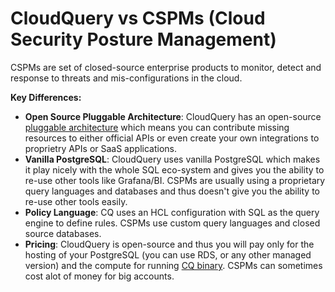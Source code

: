 # CloudQuery vs CSPMs (Cloud Security Posture Management)

CSPMs are set of closed-source enterprise products to monitor, detect and response to threats and mis-configurations in the cloud.

**Key Differences:**
- **Open Source Pluggable Architecture**: CloudQuery has an open-source [pluggable architecture](https://hub.cloudquery.io) which means you can contribute missing resources to either official APIs or even create your own integrations to proprietry APIs or SaaS applications.
- **Vanilla PostgreSQL**: CloudQuery uses vanilla PostgreSQL which makes it play nicely with the whole SQL eco-system and gives you the ability to re-use other tools like Grafana/BI. CSPMs are usually using a proprietary query languages and databases and thus doesn't give you the ability to re-use other tools easily.
- **Policy Language**: CQ uses an HCL configuration with SQL as the query engine to define rules. CSPMs use custom query languages and closed source databases.
- **Pricing**: CloudQuery is open-source and thus you will pay only for the hosting of your PostgreSQL (you can use RDS, or any other managed version) and the compute for running [CQ binary](../deployment/helm-chart). CSPMs can sometimes cost alot of money for big accounts.

